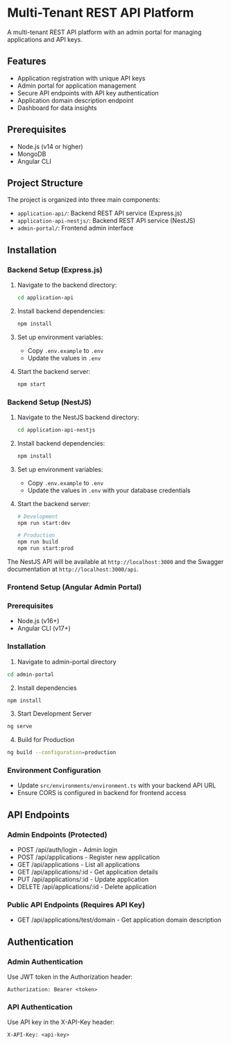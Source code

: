 # Multi-Tenant REST API Platform

A multi-tenant REST API platform with an admin portal for managing applications and API keys.

## Features

- Application registration with unique API keys
- Admin portal for application management
- Secure API endpoints with API key authentication
- Application domain description endpoint
- Dashboard for data insights

## Prerequisites

- Node.js (v14 or higher)
- MongoDB
- Angular CLI

## Project Structure

The project is organized into three main components:
- `application-api/`: Backend REST API service (Express.js)
- `application-api-nestjs/`: Backend REST API service (NestJS)
- `admin-portal/`: Frontend admin interface

## Installation

### Backend Setup (Express.js)

1. Navigate to the backend directory:
   ```bash
   cd application-api
   ```

2. Install backend dependencies:
   ```bash
   npm install
   ```

3. Set up environment variables:
   - Copy `.env.example` to `.env`
   - Update the values in `.env`

4. Start the backend server:
   ```bash
   npm start
   ```

### Backend Setup (NestJS)

1. Navigate to the NestJS backend directory:
   ```bash
   cd application-api-nestjs
   ```

2. Install backend dependencies:
   ```bash
   npm install
   ```

3. Set up environment variables:
   - Copy `.env.example` to `.env`
   - Update the values in `.env` with your database credentials

4. Start the backend server:
   ```bash
   # Development
   npm run start:dev

   # Production
   npm run build
   npm run start:prod
   ```

The NestJS API will be available at `http://localhost:3000` and the Swagger documentation at `http://localhost:3000/api`.

### Frontend Setup (Angular Admin Portal)

### Prerequisites
- Node.js (v16+)
- Angular CLI (v17+)

### Installation
1. Navigate to admin-portal directory
```bash
cd admin-portal
```

2. Install dependencies
```bash
npm install
```

3. Start Development Server
```bash
ng serve
```

4. Build for Production
```bash
ng build --configuration=production
```

### Environment Configuration
- Update `src/environments/environment.ts` with your backend API URL
- Ensure CORS is configured in backend for frontend access

## API Endpoints

### Admin Endpoints (Protected)
- POST /api/auth/login - Admin login
- POST /api/applications - Register new application
- GET /api/applications - List all applications
- GET /api/applications/:id - Get application details
- PUT /api/applications/:id - Update application
- DELETE /api/applications/:id - Delete application

### Public API Endpoints (Requires API Key)
- GET /api/applications/test/domain - Get application domain description

## Authentication

### Admin Authentication
Use JWT token in the Authorization header:
```
Authorization: Bearer <token>
```

### API Authentication
Use API key in the X-API-Key header:
```
X-API-Key: <api-key>
```
